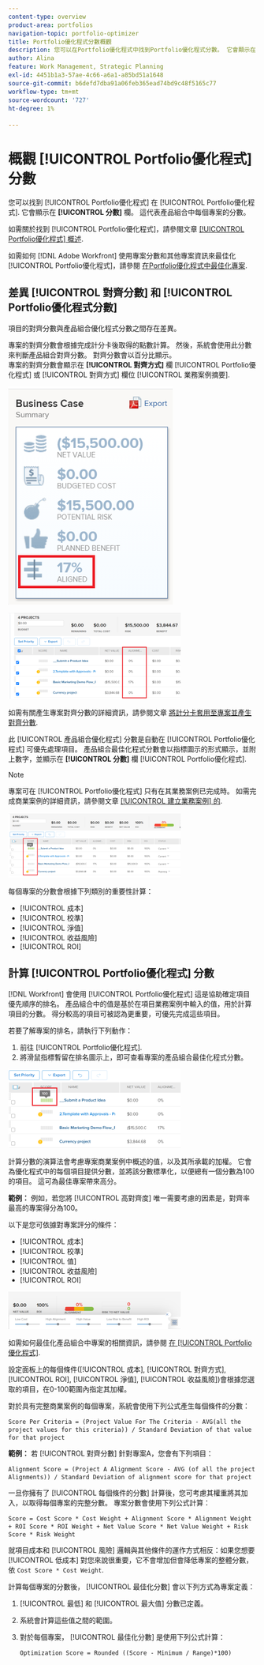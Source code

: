 ```yaml
---
content-type: overview
product-area: portfolios
navigation-topic: portfolio-optimizer
title: Portfolio優化程式分數概觀
description: 您可以在Portfolio優化程式中找到Portfolio優化程式分數。 它會顯示在 [!UICONTROL 分數] 欄。 這代表產品組合中每個專案的分數。
author: Alina
feature: Work Management, Strategic Planning
exl-id: 4451b1a3-57ae-4c66-a6a1-a85bd51a1648
source-git-commit: b6defd7dba91a06feb365ead74bd9c48f5165c77
workflow-type: tm+mt
source-wordcount: '727'
ht-degree: 1%

---
```


# 概觀 [!UICONTROL Portfolio優化程式] 分數

您可以找到 [!UICONTROL Portfolio優化程式] 在 [!UICONTROL Portfolio優化程式]. 它會顯示在 **[!UICONTROL 分數]** 欄。 這代表產品組合中每個專案的分數。

如需關於找到 [!UICONTROL Portfolio優化程式]，請參閱文章 [[!UICONTROL Portfolio優化程式] 概述](../../../manage-work/portfolios/portfolio-optimizer/portfolio-optimizer-overview.md).

如需如何 [!DNL Adobe Workfront] 使用專案分數和其他專案資訊來最佳化 [!UICONTROL Portfolio優化程式]，請參閱 [在Portfolio優化程式中最佳化專案](../../../manage-work/portfolios/portfolio-optimizer/optimize-projects-in-portfolio-optimizer.md).

## 差異 [!UICONTROL 對齊分數] 和 [!UICONTROL Portfolio優化程式分數]

項目的對齊分數與產品組合優化程式分數之間存在差異。

專案的對齊分數會根據完成計分卡後取得的點數計算。 然後，系統會使用此分數來判斷產品組合對齊分數。 對齊分數會以百分比顯示。\
專案的對齊分數會顯示在 **[!UICONTROL 對齊方式]** 欄 [!UICONTROL Portfolio優化程式] 或 [!UICONTROL 對齊方式] 欄位 [!UICONTROL 業務案例摘要].

![](assets/business-case-summary-aligned-field-highlighted.png)

![](assets/project-alignment-score-portfolio-optimizer-highlighted-350x174.png)

如需有關產生專案對齊分數的詳細資訊，請參閱文章 [將計分卡套用至專案並產生對齊分數](../../../manage-work/projects/define-a-business-case/apply-scorecard-to-project-to-generate-alignment-score.md).

此 [!UICONTROL 產品組合優化程式] 分數是自動在 [!UICONTROL Portfolio優化程式] 可優先處理項目。 產品組合最佳化程式分數會以指標圖示的形式顯示，並附上數字，並顯示在 **[!UICONTROL 分數]** 欄 [!UICONTROL Portfolio優化程式].

>[!NOTE]
>
>專案可在 [!UICONTROL Portfolio優化程式] 只有在其業務案例已完成時。 如需完成商業案例的詳細資訊，請參閱文章 [[!UICONTROL 建立業務案例] 的](../../../manage-work/projects/define-a-business-case/create-business-case.md).

![](assets/portfolio-optimizer-project-score-highlighted-350x132.png)

每個專案的分數會根據下列類別的重要性計算：

* [!UICONTROL 成本]
* [!UICONTROL 校準]
* [!UICONTROL 淨值]
* [!UICONTROL 收益風險]
* [!UICONTROL ROI]

## 計算 [!UICONTROL Portfolio優化程式] 分數

<!--
<p data-mc-conditions="QuicksilverOrClassic.Draft mode">(NOTE: This was edited based on this issue, per Anna: https://hub.workfront.com/issue/603d0c58000095ea0bc00ce5e2110693/overview)</p>
-->

[!DNL Workfront] 會使用 [!UICONTROL Portfolio優化程式] 這是協助確定項目優先順序的排名。 產品組合中的值是基於在項目業務案例中輸入的值，用於計算項目的分數。 得分較高的項目可被認為更重要，可優先完成這些項目。

若要了解專案的排名，請執行下列動作：

1. 前往 [!UICONTROL Portfolio優化程式].
1. 將滑鼠指標暫留在排名圖示上，即可查看專案的產品組合最佳化程式分數。

![ranking_icon_in_portfolio_optimizer_new_png](assets/ranking-icon-in-portfolio-optimizer-new-350x160.png)

計算分數的演算法會考慮專案商業案例中概述的值，以及其所承載的加權。 它會為優化程式中的每個項目提供分數，並將該分數標準化，以便總有一個分數為100的項目。 這可為最佳專案帶來高分。

**範例：** 例如，若您將 [!UICONTROL 高對齊度] 唯一需要考慮的因素是，對齊率最高的專案得分為100。

以下是您可依據對專案評分的條件：

* [!UICONTROL 成本]
* [!UICONTROL 校準]
* [!UICONTROL 值]
* [!UICONTROL 收益風險]
* [!UICONTROL ROI]

![](assets/optimizer-sliding-value-options-350x77.png)

如需如何最佳化產品組合中專案的相關資訊，請參閱 [在 [!UICONTROL Portfolio優化程式]](../../../manage-work/portfolios/portfolio-optimizer/optimize-projects-in-portfolio-optimizer.md).

設定面板上的每個條件([!UICONTROL 成本], [!UICONTROL 對齊方式], [!UICONTROL ROI], [!UICONTROL 淨值], [!UICONTROL 收益風險])會根據您選取的項目，在0-100範圍內指定其加權。

對於具有完整商業案例的每個專案，系統會使用下列公式產生每個條件的分數：

```
Score Per Criteria = (Project Value For The Criteria - AVG(all the project values for this criteria)) / Standard Deviation of that value for that project
```

**範例：** 若 [!UICONTROL 對齊分數] 針對專案A，您會有下列項目：

```
Alignment Score = (Project A Alignment Score - AVG (of all the project Alignments)) / Standard Deviation of alignment score for that project
```

一旦你擁有了 [!UICONTROL 每個條件的分數] 計算後，您可考慮其權重將其加入，以取得每個專案的完整分數。 專案分數會使用下列公式計算：

```
Score = Cost Score * Cost Weight + Alignment Score * Alignment Weight + ROI Score * ROI Weight + Net Value Score * Net Value Weight + Risk Score * Risk Weight
```

就項目成本和 [!UICONTROL 風險] 邏輯與其他條件的運作方式相反：如果您想要 [!UICONTROL 低成本] 對您來說很重要，它不會增加但會降低專案的整體分數，依 `Cost Score * Cost Weight`.

計算每個專案的分數後， [!UICONTROL 最佳化分數] 會以下列方式為專案定義：

1. [!UICONTROL 最低] 和 [!UICONTROL 最大值] 分數已定義。
1. 系統會計算這些值之間的範圍。
1. 對於每個專案， [!UICONTROL 最佳化分數] 是使用下列公式計算：

   ```
   Optimization Score = Rounded ((Score - Minimum / Range)*100)
   ```
